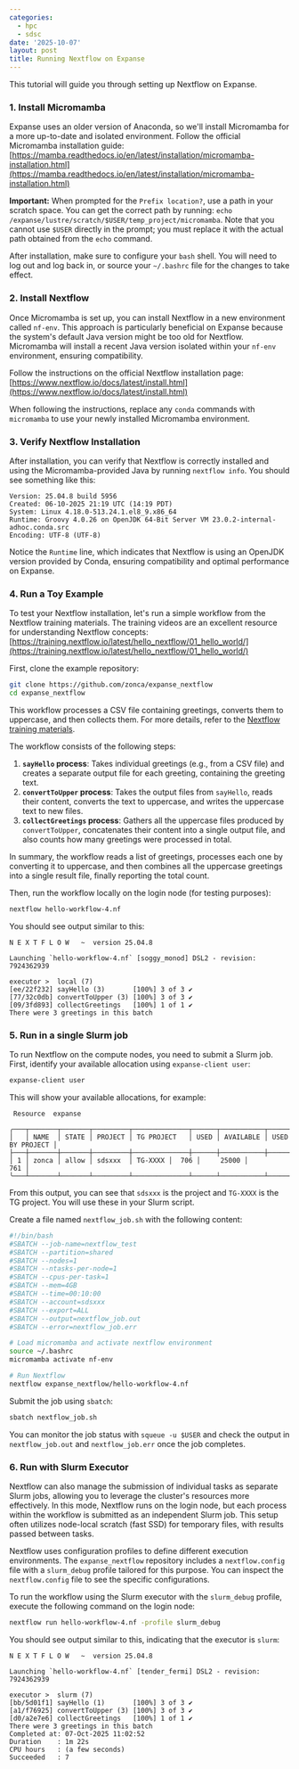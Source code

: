 ```yaml
---
categories:
  - hpc
  - sdsc
date: '2025-10-07'
layout: post
title: Running Nextflow on Expanse
---
```


This tutorial will guide you through setting up Nextflow on Expanse.

### 1. Install Micromamba

Expanse uses an older version of Anaconda, so we'll install Micromamba for a more up-to-date and isolated environment. Follow the official Micromamba installation guide: [https://mamba.readthedocs.io/en/latest/installation/micromamba-installation.html](https://mamba.readthedocs.io/en/latest/installation/micromamba-installation.html)

**Important:** When prompted for the `Prefix location?`, use a path in your scratch space. You can get the correct path by running: `echo /expanse/lustre/scratch/$USER/temp_project/micromamba`. Note that you cannot use `$USER` directly in the prompt; you must replace it with the actual path obtained from the `echo` command.

After installation, make sure to configure your `bash` shell. You will need to log out and log back in, or source your `~/.bashrc` file for the changes to take effect.

### 2. Install Nextflow

Once Micromamba is set up, you can install Nextflow in a new environment called `nf-env`. This approach is particularly beneficial on Expanse because the system's default Java version might be too old for Nextflow. Micromamba will install a recent Java version isolated within your `nf-env` environment, ensuring compatibility.

Follow the instructions on the official Nextflow installation page: [https://www.nextflow.io/docs/latest/install.html](https://www.nextflow.io/docs/latest/install.html)

When following the instructions, replace any `conda` commands with `micromamba` to use your newly installed Micromamba environment.

### 3. Verify Nextflow Installation

After installation, you can verify that Nextflow is correctly installed and using the Micromamba-provided Java by running `nextflow info`. You should see something like this:

```
Version: 25.04.8 build 5956
Created: 06-10-2025 21:19 UTC (14:19 PDT)
System: Linux 4.18.0-513.24.1.el8_9.x86_64
Runtime: Groovy 4.0.26 on OpenJDK 64-Bit Server VM 23.0.2-internal-adhoc.conda.src
Encoding: UTF-8 (UTF-8)
```

Notice the `Runtime` line, which indicates that Nextflow is using an OpenJDK version provided by Conda, ensuring compatibility and optimal performance on Expanse.

### 4. Run a Toy Example

To test your Nextflow installation, let's run a simple workflow from the Nextflow training materials. The training videos are an excellent resource for understanding Nextflow concepts: [https://training.nextflow.io/latest/hello_nextflow/01_hello_world/](https://training.nextflow.io/latest/hello_nextflow/01_hello_world/)

First, clone the example repository:

```bash
git clone https://github.com/zonca/expanse_nextflow
cd expanse_nextflow
```

This workflow processes a CSV file containing greetings, converts them to uppercase, and then collects them. For more details, refer to the [Nextflow training materials](https://training.nextflow.io/2.4.0/hello_nextflow/03_hello_workflow/).

The workflow consists of the following steps:

1.  **`sayHello` process**: Takes individual greetings (e.g., from a CSV file) and creates a separate output file for each greeting, containing the greeting text.
2.  **`convertToUpper` process**: Takes the output files from `sayHello`, reads their content, converts the text to uppercase, and writes the uppercase text to new files.
3.  **`collectGreetings` process**: Gathers all the uppercase files produced by `convertToUpper`, concatenates their content into a single output file, and also counts how many greetings were processed in total.

In summary, the workflow reads a list of greetings, processes each one by converting it to uppercase, and then combines all the uppercase greetings into a single result file, finally reporting the total count.

Then, run the workflow locally on the login node (for testing purposes):

```bash
nextflow hello-workflow-4.nf
```

You should see output similar to this:

```
N E X T F L O W   ~  version 25.04.8

Launching `hello-workflow-4.nf` [soggy_monod] DSL2 - revision: 7924362939

executor >  local (7)
[ee/22f232] sayHello (3)       [100%] 3 of 3 ✔
[77/32c0db] convertToUpper (3) [100%] 3 of 3 ✔
[09/3fd893] collectGreetings   [100%] 1 of 1 ✔
There were 3 greetings in this batch
```

### 5. Run in a single Slurm job

To run Nextflow on the compute nodes, you need to submit a Slurm job. First, identify your available allocation using `expanse-client user`:

```bash
expanse-client user
```

This will show your available allocations, for example:

```
 Resource  expanse 

╭───┬───────┬───────┬─────────┬──────────────┬──────┬───────────┬─────────────────╮
│   │ NAME  │ STATE │ PROJECT │ TG PROJECT   │ USED │ AVAILABLE │ USED BY PROJECT │
├───┼───────┼───────┼─────────┼──────────────┼──────┼───────────┼─────────────────┤
│ 1 │ zonca │ allow │ sdsxxx  │ TG-XXXX │  706 │     25000 │             761 │
╰───┴───────┴───────┴─────────┴──────────────┴──────┴───────────┴─────────────────╯
```

From this output, you can see that `sdsxxx` is the project and `TG-XXXX` is the TG project. You will use these in your Slurm script.

Create a file named `nextflow_job.sh` with the following content:

```bash
#!/bin/bash
#SBATCH --job-name=nextflow_test
#SBATCH --partition=shared
#SBATCH --nodes=1
#SBATCH --ntasks-per-node=1
#SBATCH --cpus-per-task=1
#SBATCH --mem=4GB
#SBATCH --time=00:10:00
#SBATCH --account=sdsxxx
#SBATCH --export=ALL
#SBATCH --output=nextflow_job.out
#SBATCH --error=nextflow_job.err

# Load micromamba and activate nextflow environment
source ~/.bashrc
micromamba activate nf-env

# Run Nextflow
nextflow expanse_nextflow/hello-workflow-4.nf
```

Submit the job using `sbatch`:

```bash
sbatch nextflow_job.sh
```

You can monitor the job status with `squeue -u $USER` and check the output in `nextflow_job.out` and `nextflow_job.err` once the job completes.

### 6. Run with Slurm Executor

Nextflow can also manage the submission of individual tasks as separate Slurm jobs, allowing you to leverage the cluster's resources more effectively. In this mode, Nextflow runs on the login node, but each process within the workflow is submitted as an independent Slurm job. This setup often utilizes node-local scratch (fast SSD) for temporary files, with results passed between tasks.

Nextflow uses configuration profiles to define different execution environments. The `expanse_nextflow` repository includes a `nextflow.config` file with a `slurm_debug` profile tailored for this purpose. You can inspect the `nextflow.config` file to see the specific configurations.

To run the workflow using the Slurm executor with the `slurm_debug` profile, execute the following command on the login node:

```bash
nextflow run hello-workflow-4.nf -profile slurm_debug
```

You should see output similar to this, indicating that the executor is `slurm`:

```
N E X T F L O W   ~  version 25.04.8

Launching `hello-workflow-4.nf` [tender_fermi] DSL2 - revision: 7924362939

executor >  slurm (7)
[bb/5d01f1] sayHello (1)       [100%] 3 of 3 ✔
[a1/f76925] convertToUpper (3) [100%] 3 of 3 ✔
[d0/a2e7e6] collectGreetings   [100%] 1 of 1 ✔
There were 3 greetings in this batch
Completed at: 07-Oct-2025 11:02:52
Duration    : 1m 22s
CPU hours   : (a few seconds)
Succeeded   : 7
```